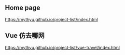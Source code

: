 ## Home page

https://mythyu.github.io/project-list/index.html

## Vue 仿去哪网

https://mythyu.github.io/project-list/vue-travel/index.html


